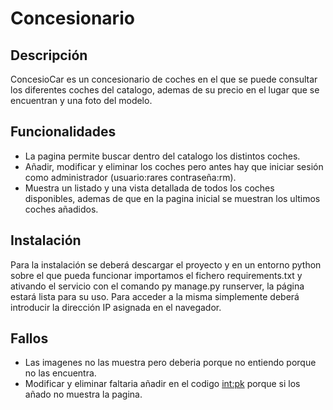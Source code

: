 # Concesionario 

## Descripción
ConcesioCar es un concesionario de coches en el que se puede consultar los diferentes coches del catalogo, ademas de su precio en el lugar que se encuentran y una foto del modelo.

## Funcionalidades
* La pagina permite buscar dentro del catalogo los distintos coches.
* Añadir, modificar y eliminar los coches pero antes hay que iniciar sesión como administrador (usuario:rares contraseña:rm). 
* Muestra un listado y una vista detallada de todos los coches disponibles, ademas de que en la pagina inicial se muestran los ultimos coches añadidos.

## Instalación
Para la instalación se deberá descargar el proyecto y en un entorno python sobre el que pueda funcionar importamos el fichero requirements.txt 
y ativando el servicio con el comando py manage.py runserver, la página estará lista para su uso. 
Para acceder a la misma simplemente deberá introducir la dirección IP asignada en el navegador.

## Fallos
* Las imagenes no las muestra pero deberia porque no entiendo porque no las encuentra.
* Modificar y eliminar faltaria añadir en el codigo <int:pk> porque si los añado no muestra la pagina.
